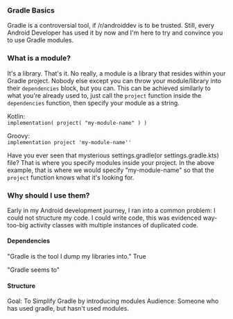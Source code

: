 ### Gradle Basics
Gradle is a controversial tool, if /r/androiddev is to be trusted.
Still, every Android Developer has used it by now and I'm here to 
try and convince you to use Gradle modules.

### What is a module?
It's a library. That's it. No really, a module is a library that
resides within your Gradle project. Nobody else except you can 
throw your module/library into their `dependencies` block, but you 
can. This can be achieved similarly to what you're already used to,
just call the `project` function inside the `dependencies` function,
then specify your module as a string.

Kotlin:  
`implementation( project( "my-module-name" ) )`

Groovy:  
`implementation project 'my-module-name''`

Have you ever seen that mysterious settings.gradle(or settings.gradle.kts)
file? That is where you specify modules inside your project. In 
the above example, that is where we would specify "my-module-name" so that
the `project` function knows what it's looking for.

### Why should I use them?
Early in my Android development journey, I ran into a common problem:
I could not structure my code. I could write code, this was evidenced
way-too-big activity classes with multiple instances of duplicated code.

#### Dependencies
"Gradle is the tool I dump my libraries into." True

"Gradle seems to"


#### Structure
Goal: To Simplify Gradle by introducing modules
Audience: Someone who has used gradle, but hasn't used modules.
